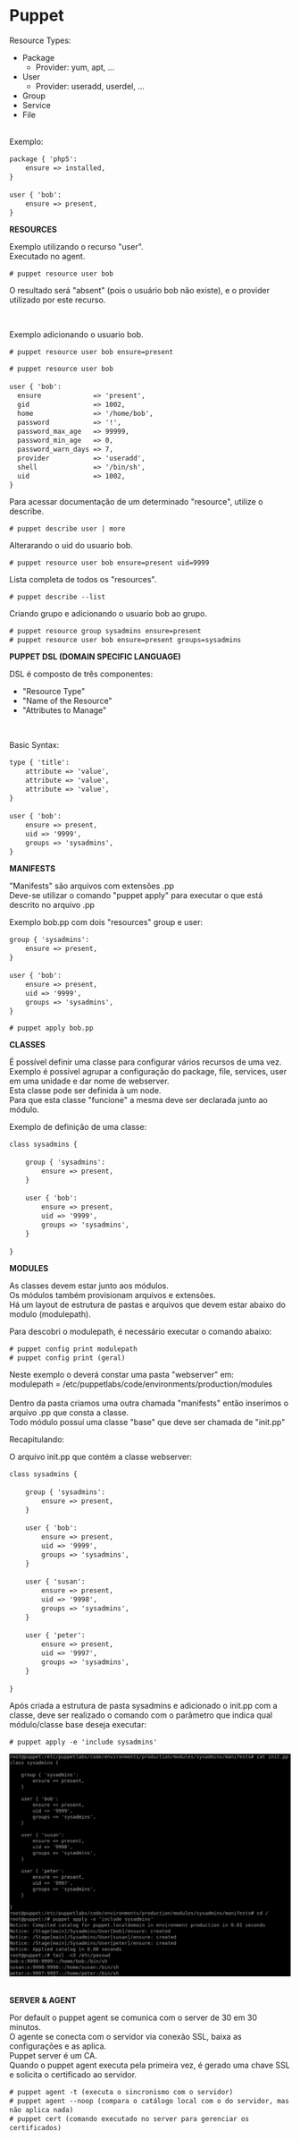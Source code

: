 # Puppet

Resource Types:<br>
- Package
    - Provider: yum, apt, ...
- User
    - Provider: useradd, userdel, ...
- Group
- Service
- File
<br />
Exemplo:<br>

```
package { 'php5':
    ensure => installed,
}

user { 'bob':
    ensure => present,
}
```

**RESOURCES**

Exemplo utilizando o recurso "user".<br>
Executado no agent.<br>
```
# puppet resource user bob
```

O resultado será "absent" (pois o usuário bob não existe), e o provider utilizado por este recurso.<br>

<br />

Exemplo adicionando o usuario bob.<br>
```
# puppet resource user bob ensure=present
```
```
# puppet resource user bob

user { 'bob':
  ensure             => 'present',
  gid                => 1002,
  home               => '/home/bob',
  password           => '!',
  password_max_age   => 99999,
  password_min_age   => 0,
  password_warn_days => 7,
  provider           => 'useradd',
  shell              => '/bin/sh',
  uid                => 1002,
}
```

Para acessar documentação de um determinado "resource", utilize o describe.
```
# puppet describe user | more
```

Alterarando o uid do usuario bob.<br>
```
# puppet resource user bob ensure=present uid=9999
```

Lista completa de todos os "resources".<br>
```
# puppet describe --list
```

Criando grupo e adicionando o usuario bob ao grupo.<br>
```
# puppet resource group sysadmins ensure=present
# puppet resource user bob ensure=present groups=sysadmins
```

**PUPPET DSL (DOMAIN SPECIFIC LANGUAGE)**

DSL é composto de três componentes:<br>
- "Resource Type"
- "Name of the Resource"
- "Attributes to Manage"
<br />

Basic Syntax:<br>
```
type { 'title':
    attribute => 'value',
    attribute => 'value',
    attribute => 'value',
}

user { 'bob':
    ensure => present,
    uid => '9999',
    groups => 'sysadmins',
}
```

**MANIFESTS**

"Manifests" são arquivos com extensões .pp<br>
Deve-se utilizar o comando "puppet apply" para executar o que está descrito no arquivo .pp<br>

Exemplo bob.pp com dois "resources" group e user:<br>
```
group { 'sysadmins':
    ensure => present,
}

user { 'bob':
    ensure => present,
    uid => '9999',
    groups => 'sysadmins',
}
```
```
# puppet apply bob.pp
```

**CLASSES**

É possível definir uma classe para configurar vários recursos de uma vez. Exemplo é possível agrupar a configuração do package, file, services, user em uma unidade e dar nome de webserver.<br>
Esta classe pode ser definida à um node.<br>
Para que esta classe "funcione" a mesma deve ser declarada junto ao módulo.<br>

Exemplo de definição de uma classe:<br>
```
class sysadmins {

    group { 'sysadmins':
        ensure => present,
    }

    user { 'bob':
        ensure => present,
        uid => '9999',
        groups => 'sysadmins',
    }

}
```

**MODULES**

As classes devem estar junto aos módulos.<br>
Os módulos também provisionam arquivos e extensões.<br>
Há um layout de estrutura de pastas e arquivos que devem estar abaixo do modulo (modulepath).<br>

Para descobri o modulepath, é necessário executar o comando abaixo:<br>
```
# puppet config print modulepath
# puppet config print (geral)
```

Neste exemplo o deverá constar uma pasta "webserver" em: <br>
modulepath = /etc/puppetlabs/code/environments/production/modules<br>
<br />
Dentro da pasta criamos uma outra chamada "manifests" então inserimos o arquivo .pp que consta a classe.<br>
Todo módulo possuí uma classe "base" que deve ser chamada de "init.pp"<br>

Recapitulando:<br>

O arquivo init.pp que contém a classe webserver:<br>
```
class sysadmins {

    group { 'sysadmins':
        ensure => present,
    }

    user { 'bob':
        ensure => present,
        uid => '9999',
        groups => 'sysadmins',
    }

    user { 'susan':
        ensure => present,
        uid => '9998',
        groups => 'sysadmins',
    }

    user { 'peter':
        ensure => present,
        uid => '9997',
        groups => 'sysadmins',
    }

}
```

Após criada a estrutura de pasta sysadmins e adicionado o init.pp com a classe, deve ser realizado o comando com o parâmetro que indica qual módulo/classe base deseja executar:<br>

```
# puppet apply -e 'include sysadmins'
```

<kbd>
    <img src="https://github.com/fabiokerber/Puppet/blob/main/img/120620222059.png">
</kbd>
<br />
<br />

**SERVER & AGENT**

Por default o puppet agent se comunica com o server de 30 em 30 minutos.<br>
O agente se conecta com o servidor via conexão SSL, baixa as configurações e as aplica.<br>
Puppet server é um CA.<br>
Quando o puppet agent executa pela primeira vez, é gerado uma chave SSL e solicita o certificado ao servidor.<br>

```
# puppet agent -t (executa o sincronismo com o servidor)
# puppet agent --noop (compara o catálogo local com o do servidor, mas não aplica nada)
# puppet cert (comando executado no server para gerenciar os certificados)
```